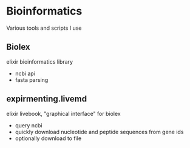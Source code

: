 # Bioinformatics
Various tools and scripts I use

## Biolex
elixir bioinformatics library
- ncbi api
- fasta parsing

## expirmenting.livemd
elixir livebook, "graphical interface" for biolex
- query ncbi
- quickly download nucleotide and peptide sequences from gene ids
- optionally download to file